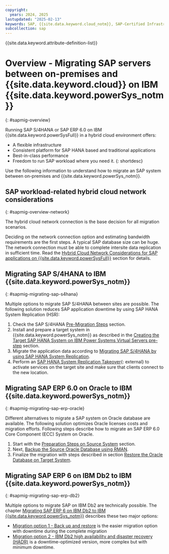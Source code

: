 ```yaml
---
copyright:
  years: 2024, 2025
lastupdated: "2025-02-13"
keywords: SAP, {{site.data.keyword.cloud_notm}}, SAP-Certified Infrastructure, {{site.data.keyword.ibm_cloud_sap}}, SAP Workloads, Hybrid Cloud, Migration, AIX, Linux, RHEL, SuSE
subcollection: sap
---
```


{{site.data.keyword.attribute-definition-list}}


# Overview - Migrating SAP servers between on-premises and {{site.data.keyword.cloud}} on IBM {{site.data.keyword.powerSys_notm}}
{: #sapmig-overview}

Running SAP S/4HANA or SAP ERP 6.0 on IBM {{site.data.keyword.powerSysFull}} in a hybrid cloud environment offers:
- A flexible infrastructure
- Consistent platform for SAP HANA based and traditional applications
- Best-in-class performance
- Freedom to run SAP workload where you need it.
{: shortdesc}

Use the following information to understand how to migrate an SAP system between on-premises and {{site.data.keyword.powerSys_notm}}.

## SAP workload-related hybrid cloud network considerations
{: #sapmig-overview-network}

The hybrid cloud network connection is the base decision for all migration scenarios.

Deciding on the network connection option and estimating bandwidth requirements are the first steps. A typical SAP database size can be huge. The network connection must be able to complete intersite data replication in sufficient time. Read the [Hybrid Cloud Network Considerations for SAP applications on {{site.data.keyword.powerSysFull}}](/docs/sap?topic=sap-sapmig-hybrid-cloud-networking) section for details.

## Migrating SAP S/4HANA to IBM {{site.data.keyword.powerSys_notm}}
{: #sapmig-migrating-sap-s4hana}

Multiple options to migrate SAP S/4HANA between sites are possible. The following solution reduces SAP application downtime by using SAP HANA System Replication (HSR):

1. Check the SAP S/4HANA [Pre-Migration Steps](/docs/sap?topic=sap-sapmig-db-hana#sapmig-db-hana-presteps-source) section.
1. Install and prepare a target system in {{site.data.keyword.powerSys_notm}} as described in the [Creating the Target SAP HANA System on IBM Power Systems Virtual Servers pre-step](/docs/sap?topic=sap-sapmig-db-hana#sapmig-db-hana-presteps-target) section.
1. Migrate the application data according to [Migrating SAP S/4HANA by using SAP HANA System Replication](/docs/sap?topic=sap-sapmig-db-hana#sapmig-db-hana-replication).
1. Perform an [SAP HANA System Replication Takeover](https://help.sap.com/docs/SAP_HANA_PLATFORM/6b94445c94ae495c83a19646e7c3fd56/123f2c8579fd452da2e7debf7cc2bd93.html){: external} to activate services on the target site and make sure that clients connect to the new location.


## Migrating SAP ERP 6.0 on Oracle to IBM {{site.data.keyword.powerSys_notm}}
{: #sapmig-migrating-sap-erp-oracle}

Different alternatives to migrate a SAP system on Oracle database are available. The following solution optimizes Oracle licenses costs and migration efforts.
Following steps describe how to migrate an SAP ERP 6.0 Core Component (ECC) System on Oracle.
1. Start with the [Preparation Steps on Source System](/docs/sap?topic=sap-sapmig-db-oracle#sapmig-db-oracle-source-prep) section.
1. Next, [Backup the Source Oracle Database using RMAN](/docs/sap?topic=sap-sapmig-db-oracle#sapmig-db-oracle-backup).
1. Finalize the migration with steps described in section [Restore the Oracle Database on Target System](/docs/sap?topic=sap-sapmig-db-oracle#sapmig-db-oracle-restore).

## Migrating SAP ERP 6 on IBM Db2 to IBM {{site.data.keyword.powerSys_notm}}
{: #sapmig-migrating-sap-erp-db2}

Multiple options to migrate SAP on IBM Db2 are technically possible. The chapter [Migrating SAP ERP 6 on IBM Db2 to IBM {{site.data.keyword.powerSys_notm}}](/docs/sap?topic=sap-sapmig-db-db2) describes these two major options:

- [Migration option 1 - Back up and restore](/docs/sap?topic=sap-sapmig-db-db2#sapmig-db-db2-option1-backup-restore) is the easier migration option with downtime during the complete migration
- [Migration option 2 - IBM Db2 high availability and disaster recovery (HADR)](/docs/sap?topic=sap-sapmig-db-db2#sapmig-db-db2-option2-backup-restore-hadr) is a downtime-optimized version, more complex but with minimum downtime.


